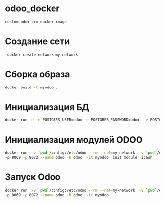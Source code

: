 # odoo_docker

```bash
custom odoo crm docker image
```
# Создание сети

```bash
 docker create network my-network
```
# Сборка образа

```bash
docker build -t myodoo .
```

# Инициализация БД
```bash
docker run -d -e POSTGRES_USER=odoo -e POSTGRES_PASSWORD=odoo  -e POSTGRES_DB=postgres --net=my-network  -h db --name db   postgres:1
```

# Инициализация модулей ODOO

```bash
docker run  -v `pwd`/config:/etc/odoo --rm --net=my-network  -v `pwd`/extra-addons/:/mnt/extr>
-p 8069 -p 8072 --name odoo -h odoo  -it myodoo  init module  icash
```
# Запуск Odoo

```bash
docker run  -v `pwd`/config:/etc/odoo --rm --net=my-network  -v `pwd`/extra-addons/:/mnt/extr>
-p 8069 -p 8072 --name odoo -h odoo  -it myodoo
```
